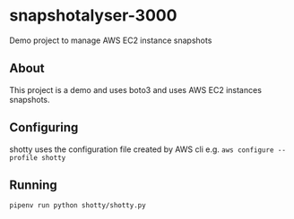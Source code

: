 # snapshotalyser-3000
Demo project to manage AWS EC2 instance snapshots

## About
This project is a demo and uses boto3 and uses AWS EC2 instances snapshots.

## Configuring
shotty uses the configuration file created by AWS cli e.g.
`aws configure --profile shotty`

## Running
`pipenv run python shotty/shotty.py`